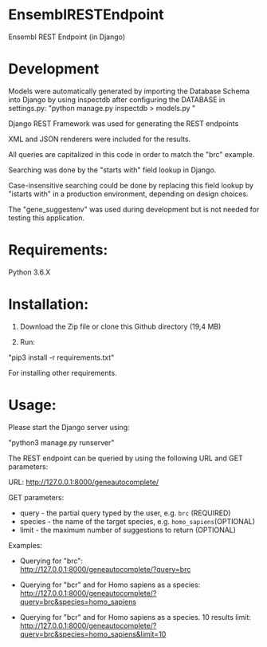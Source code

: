 # EnsemblRESTEndpoint
Ensembl REST Endpoint (in Django)

# Development

Models were automatically generated by importing the Database Schema into Django by using inspectdb after configuring the DATABASE in settings.py:
"python manage.py inspectdb > models.py  "

Django REST Framework was used for generating the REST endpoints

XML and JSON renderers were included for the results.

All queries are capitalized in this code in order to match the "brc" example.  

Searching was done by the "starts with" field lookup in Django.  

Case-insensitive searching could be done by replacing this field lookup by "istarts with" in a production environment, depending on design choices.  

The "gene_suggestenv" was used during development but is not needed for testing this application.

# Requirements:

Python 3.6.X

# Installation:

1. Download the Zip file or clone this Github directory (19,4 MB)

2. Run:

"pip3 install -r requirements.txt"

For installing other requirements.

# Usage:
Please start the Django server using:

"python3 manage.py runserver"

The REST endpoint can be queried by using the following URL and GET parameters:

URL: http://127.0.0.1:8000/geneautocomplete/

GET parameters:

* query - the partial query typed by the user, e.g. `brc` (REQUIRED)
* species - the name of the target species, e.g. `homo_sapiens`(OPTIONAL)
* limit - the maximum number of suggestions to return (OPTIONAL)

Examples:

* Querying for "brc":  
http://127.0.0.1:8000/geneautocomplete/?query=brc

* Querying for "bcr" and for Homo sapiens as a species:  
http://127.0.0.1:8000/geneautocomplete/?query=brc&species=homo_sapiens

* Querying for "bcr" and for Homo sapiens as a species. 10 results limit:  
http://127.0.0.1:8000/geneautocomplete/?query=brc&species=homo_sapiens&limit=10

